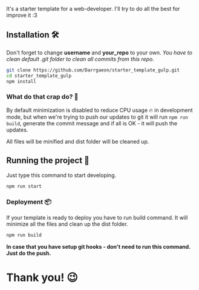 It's a starter template for a web-developer.  I'll try to do all the best for improve it :3

## Installation 🛠
Don't forget to change **username** and **your_repo** to your own.
*You have to clean default .git folder to clean all commits from this repo.*
```Bash
git clone https://github.com/Darrgaeon/starter_template_gulp.git
cd starter_template_gulp
npm install
```

### What do that crap do? 👀
By default minimization is disabled to reduce CPU usage 🔥 in development mode, but when we're trying
to push our updates to git it will run `npm run build`, generate the commit message
and if all is OK - it will push the updates.

All files will be minified and dist folder will be cleaned up.

## Running the project 🚀
Just type this command to start developing.
```Bash
npm run start
```

### Deployment 📦
If your template is ready to deploy you have to run build command. It will minimize all the files and
clean up the dist folder.

```Bash
npm run build
```

**In case that you have setup git hooks - don't need to run this command. Just do the push.** 

# Thank you! 😉
